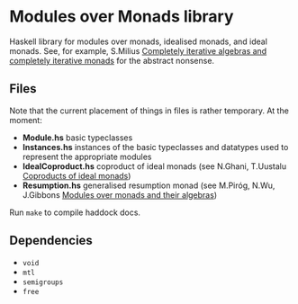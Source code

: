 Modules over Monads library
===========================

Haskell library for modules over monads, idealised monads, and ideal monads. See, for example, S.Milius [Completely iterative algebras and completely iterative monads](http://www.iti.cs.tu-bs.de/~milius/phd/M1.pdf) for the abstract nonsense.

Files
-----

Note that the current placement of things in files is rather temporary. At the moment:

* **Module.hs** basic typeclasses
* **Instances.hs** instances of the basic typeclasses and datatypes used to represent the appropriate modules
* **IdealCoproduct.hs** coproduct of ideal monads (see N.Ghani, T.Uustalu [Coproducts of ideal monads](http://www.cs.ioc.ee/~tarmo/papers/fics03-tia.pdf))
* **Resumption.hs** generalised resumption monad (see M.Piróg, N.Wu, J.Gibbons [Modules over monads and their algebras](https://coalg.org/calco15/papers/p18-Pir%C3%B3g.pdf))

Run `make` to compile haddock docs.

Dependencies
------------

* `void`
* `mtl`
* `semigroups`
* `free`
